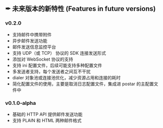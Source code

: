 ## ✒ 未来版本的新特性 (Features in future versions)

### v0.2.0
* 支持邮件中携带附件
* 异步邮件发送功能
* 邮件发送信息监控平台
* 支持 UDP（或 TCP） 协议的 SDK 连接发送形式
* 添加对 WebSocket 协议的支持
* 支持 ini 配置文件，后续可能支持多种配置文件
* 多发送者支持，每个发送者之间互不干扰
* dialer 对象池或连接池优化，减少资源占用和连接的耗时
* 简化配置文件的使用，主要是取消日志配置文件，集成进 postar 的主配置文件中

### v0.1.0-alpha
* 基础的 HTTP API 提供邮件发送功能
* 支持 PLAIN 和 HTML 两种邮件格式